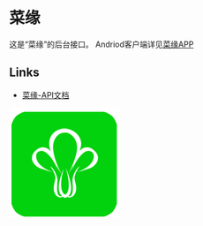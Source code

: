 # 菜缘
这是“菜缘”的后台接口。
Andriod客户端详见[菜缘APP](https://github.com/smallFoxHtw/Caiyuan2)

## Links
* [菜缘-API文档](https://1414281762.docs.qq.com/f4uupA6yRVi?type=1)

![logo](documents/logo.png)
